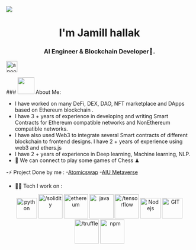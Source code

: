 </div>
<img src="https://readme-typing-svg.herokuapp.com?size=50&center=true&vCenter=true&width=800&height=100&lines=Hello+World+%F0%9F%91%8B;Hallo+Welt%F0%9F%91%8B;Hello+World%F0%9F%91%8B"></div>
<h1 align="center">I'm Jamill hallak</h1>
<p align="center">
<h3 align="center"> AI Engineer & Blockchain Developer🌟.</h3>
<a href="https://www.linkedin.com/in/jamill-hallak-808680225/" target="blank"><img align="center" src="https://cdn.jsdelivr.net/npm/simple-icons@3.0.1/icons/linkedin.svg" alt="apoorvtyagi" height="30" width="30" /></a>&nbsp;
</p>
### <img src="https://github.com/TheDudeThatCode/TheDudeThatCode/blob/master/Assets/Developer.gif" width="45" /> About Me:

- I have worked on many DeFi, DEX, DAO, NFT marketplace and DApps based on Ethereum blockchain .
- I have 3 + years of experience in developing and writing Smart Contracts for Ethereum compatible networks and NonEthereum compatible networks.
- I have also used Web3 to integrate several Smart contracts of different blockchain to frontend designs. I have 2 + years of experience using web3 and ethers.js
- I have 2 + years of experience in Deep learning, Machine learning, NLP.
- 👯 We can connect to play some games of Chess ♟


-⚡ Project Done by me  :
-[Atomicswap](https://atomicswap.vip/)
-[AIU Metaverse](https://www.youtube.com/watch?v=vln4UbYLG0o)

- 🧑‍💻 Tech I work on :

<p align="center">
              <img src="https://www.vectorlogo.zone/logos/python/python-icon.svg" alt="python" width="55" height="55"/>
        <img src="https://vectorwiki.com/images/Nth1M__solidity.svg" alt="/solidity" width="65" height="65"/> 
        <img src="https://www.vectorlogo.zone/logos/ethereum/ethereum-icon.svg" alt="ethereum" width="65" height="65"/> 
       <img src="https://www.vectorlogo.zone/logos/java/java-icon.svg" alt="java" width="65" height="65"/> 
       <img src="https://www.vectorlogo.zone/logos/tensorflow/tensorflow-icon.svg" alt="/tensorflow" width="65" height="65"/> 
      <img src="https://www.vectorlogo.zone/logos/nodejs/nodejs-icon.svg" alt="Nodejs" width="55" height="55"/>
      <img src="https://www.vectorlogo.zone/logos/git-scm/git-scm-icon.svg" alt="GIT" width="55" height="55"/> 
      <img src="https://avatars.githubusercontent.com/u/22205159?s=200&v=4" alt="/truffle" width="65" height="65"/> 
       <img src="https://www.vectorlogo.zone/logos/npmjs/npmjs-icon.svg" alt="npm" width="65" height="65"/> 

        
        

</p>


